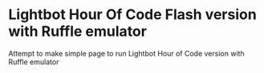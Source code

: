 # Lightbot Hour Of Code Flash version with Ruffle emulator

Attempt to make simple page to run Lightbot Hour of Code version with Ruffle emulator
